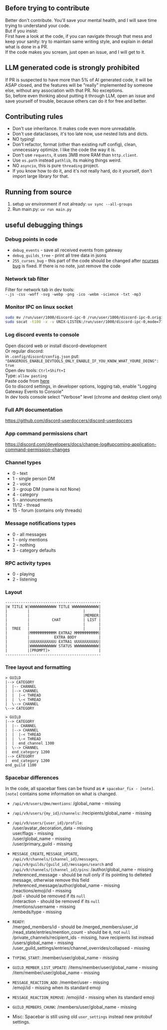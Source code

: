 ## Before trying to contribute
Better don't contribute. You'll save your mental health, and I will save time trying to understand your code.  
But if you insist:  
First have a look at the code, if you can navigate through that mess and keep your sanity: try to maintain same writing style, and explain in detail what is done in a PR.  
If the code makes you scream, just open an issue, and I will get to it.  


## **LLM generated code is strongly prohibited**
If PR is suspected to have more than 5% of AI generated code, it will be ASAP closed, and the features will be "really" implemented by someone else, without any association with that PR. No exceptions.  
So, before even thinking about putting it through LLM, open an issue and save yourself of trouble, because others can do it for free and better.  


## Contributing rules
- Don't use inheritance. It makes code even more unreadable.
- Don't use dataclasses, it's too late now, use nested lists and dicts.
- NO typing!
- Don't refactor, format (other than existing ruff config), clean, unnecessary optimize. I like the code the way it is.
- Don't use `requests`, it uses 3MB more RAM than `http.client`.
- Use `os.path` instead `pathlib`, its making things weird.
- NO `asyncio`, this is pure `threading` project.
- If you know how to do it, and it's not really hard, do it yourself, don't import large library for that.


## Running from source
1. setup uv environment if not already: `uv sync --all-groups`
2. Run main.py: `uv run main.py`


## useful debugging things

### Debug points in code
- `debug_events` - save all received events from gateway
- `debug_guilds_tree` - print all tree data in jsons
- `255_curses_bug` - this part of the code should be changed after [ncurses bug](https://github.com/python/cpython/issues/119138) is fixed. If there is no note, just remove the code

### Network tab filter
Filter for network tab in dev tools:  
`-.js -css -woff -svg -webp -png -ico -webm -science -txt -mp3`

### Monitor IPC on linux socket
```bash
sudo mv /run/user/1000/discord-ipc-0 /run/user/1000/discord-ipc-0.original
sudo socat -t100 -x -v UNIX-LISTEN:/run/user/1000/discord-ipc-0,mode=777,reuseaddr,fork UNIX-CONNECT:/run/user/1000/discord-ipc-0.original
```

### Log discord events to console
Open discord web or install discord-development  
Or regular discord:  
    in `.config/discord/config.json` put:  
    `"DANGEROUS_ENABLE_DEVTOOLS_ONLY_ENABLE_IF_YOU_KNOW_WHAT_YOURE_DOING": true`  
Open dev tools: `Ctrl+Shift+I`  
Type: `allow pasting`  
Paste code from [here](https://gist.github.com/MPThLee/3ccb554b9d882abc6313330e38e5dfaa?permalink_comment_id=5583182#gistcomment-5583182)  
Go to discord settings, in developer options, logging tab, enable "Logging Gateway Events to Console"  
In dev tools console select "Verbose" level (chrome and desktop client only)  

### Full API documentation
https://github.com/discord-userdoccers/discord-userdoccers

### App command permissions chart
https://discord.com/developers/docs/change-log#upcoming-application-command-permission-changes

### Channel types
- 0 - text
- 1 - single person DM
- 2 - voice
- 3 - group DM (name is not None)
- 4 - category
- 5 - announcements
- 11/12 - thread
- 15 - forum (contains only threads)

### Message notifications types
- 0 - all messages
- 1 - only mentions
- 2 - nothing
- 3 - category defaults

### RPC activity types
- 0 - playing
- 2 - listening

### Layout
```
-------------------------------------------
|W TITLE W|WWWWWWWWWWWW TITLE WWWWWWWWWWWW|
|         |                        |      |
|         |                        |MEMBER|
|         |          CHAT          | LIST |
|         |                        |      |
|  TREE   |                        |      |
|         |MMMMMMMMMMMM EXTRA2 MMMMMMMMMMM|
|         |           EXTRA BODY          |
|         |UUUUUUUUUUUU EXTRA1 UUUUUUUUUUU|
|         |WWWWWWWWWWWW STATUS WWWWWWWWWWW|
|         |[PROMPT]>                      |
-------------------------------------------
```

### Tree layout and formatting
```
> GUILD
|--> CATEGORY
|  |-- CHANNEL
|  |--> CHANNEL
|  |  |-< THREAD
|  |  \-< THREAD
|  \--> CHANNEL
\--> CATEGORY
```
```
> GUILD
|--> CATEGORY
|  |-- CHANNEL
|  |--> CHANNEL
|  |  |-< THREAD
|  |  \-< THREAD
|  |  end_channel 1300
|  \--> CHANNEL
|  end_category 1200
|--> CATEGORY
|  end_category 1200
end_guild 1100
```

### Spacebar differences
In the code, all spacebar fixes can be found as `# spacebar_fix - [note]`.  
`[note]` contains some information on what is changed.  

- `/api/v9/users/@me/mentions`:
/global_name - missing

- `/api/v9/users/{my_id}/channels`:
/recipients/global_name - missing

- `/api/v9/users/{user_id}/profile`:  
/user/avatar_decoration_data - missing  
user/flags - missing  
/user/global_name - missing  
/user/primary_guild - missing  

- `MESSAGE_CREATE`, `MESSAGE_UPDATE`, `/api/v9/channels/{channel_id}/messages`, `/api/v9/guilds/{guild_id}/messages/search` and `/api/v9/channels/{channel_id}/pins`:
/author/global_name - missing  
/referenced_message - should be null only if its pointing to delteted message, otherwise remove this field  
/referenced_message/author/global_name - missing  
/reactions/emoji/id - missing  
/poll - should be removed if its `null`  
/interaction - should be removed if its `null`  
/mentions/username - missing  
/embeds/type - missing  

- `READY`:  
/merged_members/id - should be /merged_members/user_id  
/read_state/entries/mention_count - should be `0`, not `null`  
/private_channels/recipient_ids - missing, have recipients list instead
/users/global_name - missing  
/user_guild_settings/entries/channel_overrides/collapsed - missing  

- `TYPING_START`:
/member/user/global_name - missing  

- `GUILD_MEMBER_LIST_UPDATE`:
/items/member/user/global_name - missing  
/item/member/user/global_name - missing  

- `MESSAGE_REACTION_ADD`:
/member/user - missing  
/emoji/id - missing when its standard emoji  

- `MESSAGE_REACTION_REMOVE`:
/emoji/id - missing when its standard emoji  

- `GUILD_MEMBERS_CHUNK`:
/members/user/global_name - missing  

- Misc:
Spacebar is still using old `user_settings` instead new protobuf settings.  
